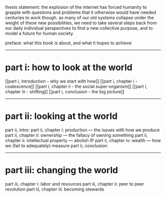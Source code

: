thesis statement: the explosion of the internet has forced humanity to grapple with questions and problems that it otherwise would have needed centuries to work though. as many of our old systems collapse under the weight of these new possibilities, we need to take several steps back from our daily individual perspectives to find a new collective purpose, and to model a future for human society.

preface: what this book is about, and what it hopes to achieve

---

part i: how to look at the world
========================

[[part i, introduction - why we start with how]]
[[part i, chapter i - coalescence]]
[[part i, chapter ii - the social super-organism]]
[[part i, chapter iii - shifting]]
[[part i, conclusion - the big picture]]

---

part ii: looking at the world
=====================

part ii, intro:
part ii, chapter i: production — the issues with how we produce
part ii, chapter ii: ownership — the fallacy of owning something
part ii, chapter ii: intellectual property — abolish IP
part ii, chapter iv: wealth — how we (fail to adequately) measure
part ii, conclusion: 

---

part iii: changing the world
=====================

part iii, chapter i: labor and resources
part iii, chapter ii: peer to peer revolution
part iii, chapter iii: becoming stewards